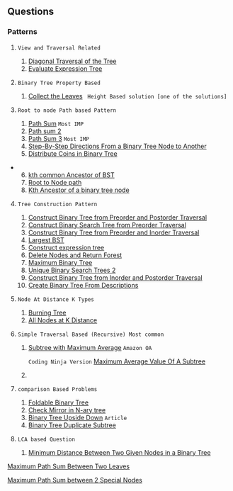## Questions

### Patterns
1. `View and Traversal Related`
   1. [Diagonal Traversal of the Tree](https://practice.geeksforgeeks.org/problems/diagonal-traversal-of-binary-tree/1?utm_source=gfg&utm_medium=article&utm_campaign=bottom_sticky_on_article)
   2. [Evaluate Expression Tree](https://tinyl.io/AIb7)
      
2. `Binary Tree Property Based`
   1. [Collect the Leaves](https://tinyl.io/AIbt) ` Height Based solution [one of the solutions]`

3. `Root to node Path based Pattern`
    1. [Path Sum](https://leetcode.com/problems/path-sum/)  `Most IMP`
    2. [Path sum 2](https://leetcode.com/problems/path-sum-ii/)
    3. [Path Sum 3](https://leetcode.com/problems/path-sum-iii/)  `Most IMP`
    4. [Step-By-Step Directions From a Binary Tree Node to Another](https://tinyl.io/7c4Q)   
    5. [Distribute Coins in Binary Tree](https://tinyl.io/82rs)
*
    6. [kth common Ancestor of BST](https://tinyl.io/AnpU)
    7. [Root to Node path](https://www.interviewbit.com/problems/path-to-given-node/)
    8. [Kth Ancestor of a binary tree node](https://tinyl.io/AnpW)

4. `Tree Construction Pattern`
    1. [Construct Binary Tree from Preorder and Postorder Traversal](https://tinyl.io/83HH)
    2. [Construct Binary Search Tree from Preorder Traversal](https://tinyl.io/83HI)
    3. [Construct Binary Tree from Preorder and Inorder Traversal](https://leetcode.com/problems/construct-binary-tree-from-preorder-and-inorder-traversal/)
    4. [Largest BST](https://tinyl.io/70TS)
    5. [Construct expression tree](https://practice.geeksforgeeks.org/problems/construct-an-expression-tree/1?page=3&difficulty[]=1&category[]=Tree&sortBy=submissions)
    6. [Delete Nodes and Return Forest](https://tinyl.io/7hiY)
    7. [Maximum Binary Tree](https://leetcode.com/problems/maximum-binary-tree/description/)
    8. [Unique Binary Search Trees 2](https://tinyl.io/7z4f)
    9. [Construct Binary Tree from Inorder and Postorder Traversal](https://tinyl.io/85fW)
   10. [Create Binary Tree From Descriptions](https://tinyl.io/874Q)


5. `Node At Distance K Types`
    1. [Burning Tree](https://practice.geeksforgeeks.org/problems/burning-tree/1)
    2. [All Nodes at K Distance](https://leetcode.com/problems/all-nodes-distance-k-in-binary-tree/description/)

6. `Simple Traversal Based (Recursive) Most common`
    1. [Subtree with Maximum Average](https://leetcode.com/discuss/interview-question/349617) `Amazon OA`
       
       `Coding Ninja Version`   [Maximum Average Value Of A Subtree](https://tinyl.io/9mZH)
    2. 

 7. `comparison Based Problems`
     1. [Foldable Binary Tree](https://practice.geeksforgeeks.org/problems/foldable-binary-tree/1?page=2&difficulty[]=1&category[]=Tree&sortBy=submissions)
    2. [Check Mirror in N-ary tree](https://practice.geeksforgeeks.org/problems/check-mirror-in-n-ary-tree1528/1?page=2&difficulty[]=1&category[]=Tree&sortBy=submissions)
    3. [Binary Tree Upside Down](https://tinyl.io/7kWO) `Article`
    4. [Binary Tree Duplicate Subtree](https://leetcode.com/problems/find-duplicate-subtrees/description/)

 8. `LCA based Question`
     1. [Minimum Distance Between Two Given Nodes in a Binary Tree](https://www.geeksforgeeks.org/problems/min-distance-between-two-given-nodes-of-a-binary-tree/1)

[Maximum Path Sum Between Two Leaves](https://tinyl.io/9mb8)

[Maximum Path Sum between 2 Special Nodes](https://www.geeksforgeeks.org/problems/maximum-path-sum/0)
